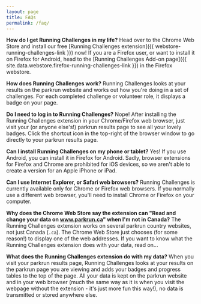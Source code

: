 ```yaml
---
layout: page
title: FAQs
permalink: /faq/
---
```


**How do I get Running Challenges in my life?**
Head over to the Chrome Web Store and install our free [Running Challenges extension]({{ webstore-running-challenges-link }}) now!
If you are a Firefox user, or want to install it on Firefox for Android, head to
the [Running Challenges Add-on page]({{ site.data.webstore.firefox-running-challenges-link }}) in the Firefox webstore.

**How does Running Challenges work?**
Running Challenges looks at your results on the parkrun website and works out how you're doing in a set of challenges. For each completed challenge or volunteer role, it displays a badge on your page.

**Do I need to log in to Running Challenges?**
Nope! After installing the Running Challenges extension in your Chrome/Firefox web browser, just visit your (or anyone else's!) parkrun results page to see all your lovely badges. Click the shortcut icon in the top-right of the browser window to go directly to your parkrun results page.

**Can I install Running Challenges on my phone or tablet?**
Yes! If you use Android, you can install it in Firefox for Android. Sadly, browser
extensions for Firefox and Chrome are prohibited for iOS devices, so we aren't
able to create a version for an Apple iPhone or iPad.

**Can I use Internet Explorer, or Safari web browsers?**
Running Challenges is currently available only for Chrome or Firefox web browsers. If you normally use a different web browser, you'll need to install Chrome or Firefox on your computer.

**Why does the Chrome Web Store say the extension can "Read and change your data on www.parkrun.ca" when I'm not in Canada?**
The Running Challenges extension works on several parkrun country websites, not just Canada (`.ca`). The Chrome Web Store just chooses (for some reason!) to display one of the web addresses. If you want to know what the Running Challenges extension does with your data, read on...

**What does the Running Challenges extension do with my data?**
When you visit your parkrun results page, Running Challenges looks at your results
on the parkrun page you are viewing and adds your badges and progress tables to
the top of the page.
All your data is kept on the parkrun website and in your web browser (much the
same way as it is when you visit the webpage without the extension - it's just
more fun this way!), no data is transmitted or stored anywhere else.
